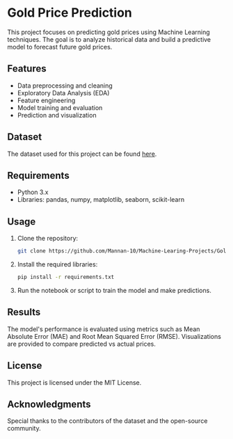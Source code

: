 # Gold Price Prediction

This project focuses on predicting gold prices using Machine Learning techniques. The goal is to analyze historical data and build a predictive model to forecast future gold prices.

## Features
- Data preprocessing and cleaning
- Exploratory Data Analysis (EDA)
- Feature engineering
- Model training and evaluation
- Prediction and visualization

## Dataset
The dataset used for this project can be found [here](https://www.kaggle.com/datasets/altruistdelhite04/gold-price-data).

## Requirements
- Python 3.x
- Libraries: pandas, numpy, matplotlib, seaborn, scikit-learn

## Usage
1. Clone the repository:
    ```bash
    git clone https://github.com/Mannan-10/Machine-Learing-Projects/Gold-Price-Prediction.git
    ```
2. Install the required libraries:
    ```bash
    pip install -r requirements.txt
    ```
3. Run the notebook or script to train the model and make predictions.

## Results
The model's performance is evaluated using metrics such as Mean Absolute Error (MAE) and Root Mean Squared Error (RMSE). Visualizations are provided to compare predicted vs actual prices.

## License
This project is licensed under the MIT License.

## Acknowledgments
Special thanks to the contributors of the dataset and the open-source community.